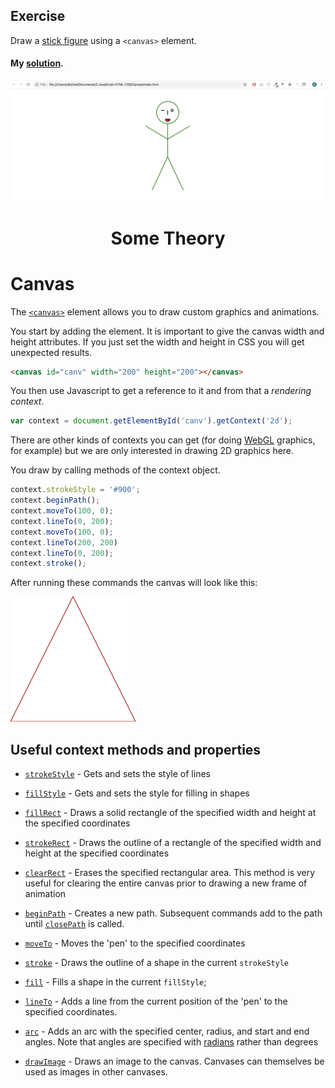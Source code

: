 ## Exercise

Draw a <a href="stick_figure.png">stick figure</a> using a `<canvas>` element.

#### My [solution](https://github.com/doctor-uz/2.JavaScript-HTML-CSS/tree/master/Canvas).

<img src="canvas.png">





# <p align="center"> Some Theory</p>





# Canvas

The <a href="https://developer.mozilla.org/en-US/docs/Web/API/Canvas_API">`<canvas>`</a> element allows you to draw custom graphics and animations.

You start by adding the element. It is important to give the canvas width and height attributes. If you just set the width and height in CSS you will get unexpected results.

```html
<canvas id="canv" width="200" height="200"></canvas>
```

You then use Javascript to get a reference to it and from that a _rendering context_.

```js
var context = document.getElementById('canv').getContext('2d');
```

There are other kinds of contexts you can get (for doing <a href="https://developer.mozilla.org/en-US/docs/Web/API/WebGL_API">WebGL</a> graphics, for example) but we are only interested in drawing 2D graphics here.

You draw by calling methods of the context object.

```js
context.strokeStyle = '#900';
context.beginPath();
context.moveTo(100, 0);
context.lineTo(0, 200);
context.moveTo(100, 0);
context.lineTo(200, 200)
context.lineTo(0, 200);
context.stroke();
```

After running these commands the canvas will look like this:

<img src="canvas_2.png">

## Useful context methods and properties

* <a href="https://developer.mozilla.org/en-US/docs/Web/API/CanvasRenderingContext2D/strokeStyle">`strokeStyle`</a> - Gets and sets the style of lines

* <a href="https://developer.mozilla.org/en-US/docs/Web/API/CanvasRenderingContext2D/fillStyle">`fillStyle`</a> - Gets and sets the style for filling in shapes

* <a href="https://developer.mozilla.org/en-US/docs/Web/API/CanvasRenderingContext2D/fillRect">`fillRect`</a> - Draws a solid rectangle of the specified width and height at the specified coordinates

* <a href="https://developer.mozilla.org/en-US/docs/Web/API/CanvasRenderingContext2D/strokeRect">`strokeRect`</a> - Draws the outline of a rectangle of the specified width and height at the specified coordinates

* <a href="https://developer.mozilla.org/en-US/docs/Web/API/CanvasRenderingContext2D/clearRect">`clearRect`</a> - Erases the specified rectangular area. This method is very useful for clearing the entire canvas prior to drawing a new frame of animation

* <a href="https://developer.mozilla.org/en-US/docs/Web/API/CanvasRenderingContext2D/beginPath">`beginPath`</a> - Creates a new path. Subsequent commands add to the path until <a href="https://developer.mozilla.org/en-US/docs/Web/API/CanvasRenderingContext2D/closePath">`closePath`</a> is called.

* <a href="https://developer.mozilla.org/en-US/docs/Web/API/CanvasRenderingContext2D/moveTo">`moveTo`</a> - Moves the 'pen' to the specified coordinates

* <a href="https://developer.mozilla.org/en-US/docs/Web/API/CanvasRenderingContext2D/stroke">`stroke`</a> - Draws the outline of a shape in the current `strokeStyle`

* <a href="https://developer.mozilla.org/en-US/docs/Web/API/CanvasRenderingContext2D/fill">`fill`</a> - Fills a shape in the current `fillStyle`;

* <a href="https://developer.mozilla.org/en-US/docs/Web/API/CanvasRenderingContext2D/lineTo">`lineTo`</a> - Adds a line from the current position of the 'pen' to the specified coordinates.

* <a href="https://developer.mozilla.org/en-US/docs/Web/API/CanvasRenderingContext2D/arc">`arc`</a> - Adds an arc with the specified center, radius, and start and end angles. Note that angles are specified with <a href="https://www.google.com/search?q=radians+to+degrees+formula&tbm=isch">radians</a> rather than degrees

* <a href="https://developer.mozilla.org/en-US/docs/Web/API/CanvasRenderingContext2D/drawImage">`drawImage`</a> - Draws an image to the canvas. Canvases can themselves be used as images in other canvases.

